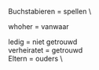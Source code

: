Buchstabieren = spellen \


whoher = vanwaar


ledig = niet getrouwd \
verheiratet = getrouwd \
Eltern = ouders \
